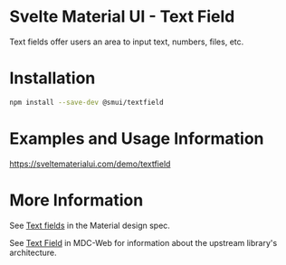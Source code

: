 # Svelte Material UI - Text Field

Text fields offer users an area to input text, numbers, files, etc.

# Installation

```sh
npm install --save-dev @smui/textfield
```

# Examples and Usage Information

https://sveltematerialui.com/demo/textfield

# More Information

See [Text fields](https://material.io/components/text-fields) in the Material design spec.

See [Text Field](https://github.com/material-components/material-components-web/tree/v11.0.0/packages/mdc-textfield) in MDC-Web for information about the upstream library's architecture.

